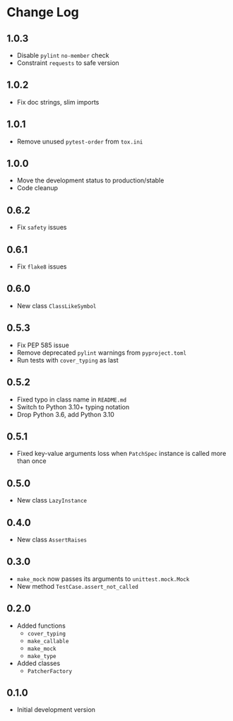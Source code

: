 # Change Log

## 1.0.3

* Disable `pylint` `no-member` check
* Constraint `requests` to safe version

## 1.0.2

* Fix doc strings, slim imports

## 1.0.1

* Remove unused `pytest-order` from `tox.ini`

## 1.0.0

* Move the development status to production/stable
* Code cleanup

## 0.6.2

* Fix `safety` issues

## 0.6.1

* Fix `flake8` issues

## 0.6.0

* New class `ClassLikeSymbol`

## 0.5.3

* Fix PEP 585 issue
* Remove deprecated `pylint` warnings from `pyproject.toml`
* Run tests with `cover_typing` as last

## 0.5.2

* Fixed typo in class name in `README.md`
* Switch to Python 3.10+ typing notation
* Drop Python 3.6, add Python 3.10

## 0.5.1

* Fixed key-value arguments loss when `PatchSpec` instance is called more than
  once

## 0.5.0

* New class `LazyInstance`

## 0.4.0

* New class `AssertRaises`

## 0.3.0

* `make_mock` now passes its arguments to `unittest.mock.Mock`
* New method `TestCase.assert_not_called`

## 0.2.0

* Added functions
  * `cover_typing`
  * `make_callable`
  * `make_mock`
  * `make_type`
* Added classes
  * `PatcherFactory`

## 0.1.0

* Initial development version
